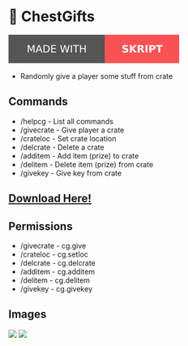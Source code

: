 # 🎉 ChestGifts
![](/skript.svg)
- Randomly give a player some stuff from crate
## Commands
- /helpcg - List all commands
- /givecrate <crate> - Give player a crate
- /crateloc <crate> - Set crate location
- /delcrate <crate> - Delete a crate
- /additem <crate> - Add item (prize) to crate
- /delitem <crate> - Delete item (prize) from crate
- /givekey <crate> - Give key from crate
  
## [Download Here!](https://www.spigotmc.org/resources/chestgifts.101563/)

## Permissions
- /givecrate <crate> -  cg.give
- /crateloc <crate> - cg.setloc
- /delcrate <crate> -  cg.delcrate
- /additem <crate> - cg.additem
- /delitem <crate> -  cg.delitem
- /givekey <crate> - cg.givekey
  
## Images
![](https://clickimg.xyz/img/GogjiA7.png)
![](https://clickimg.xyz/img/G4gpvc3.png)
